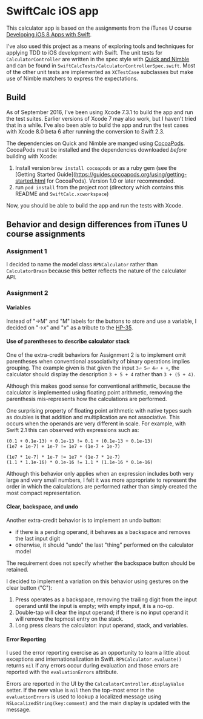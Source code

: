 # SwiftCalc iOS app

This calculator app is based on the assignments from the
iTunes U course
[Developing iOS 8 Apps with Swift](https://itunes.apple.com/us/course/developing-ios-8-apps-swift/id961180099).

I've also used this project as a means of exploring tools and techniques for applying TDD to iOS 
development with Swift. The unit tests for `CalculatorController` are written in the spec style with
[Quick and Nimble](https://github.com/Quick/Quick) and can be found in
`SwiftCalcTests/CalculatorControllerSpec.swift`. Most of the other unit tests are implemented
as `XCTestCase` subclasses but make use of Nimble matchers to express the expectations.

## Build

As of September 2016, I've been using Xcode 7.3.1 to build the app and run the test suites. Earlier versions
of Xcode 7 may also work, but I haven't tried that in a while. I've also been able to build the app
and run the test cases with Xcode 8.0 beta 6 after running the conversion to Swift 2.3.

The dependencies on Quick and Nimble are manged using [CocoaPods](https://cocoapods.org). CocoaPods must be
installed and the dependencies downloaded _before_ building with Xcode:

1. Install version `brew install cocoapods` or as a ruby gem (see the [Getting Started Guide](https://guides.cocoapods.org/using/getting-started.html for CocoaPods). Version 1.0 or later recommended.
2. run `pod install` from the project root (directory which contains this README and `SwiftCalc.xcworkspace`)

Now, you should be able to build the app and run the tests with Xcode.

## Behavior and design differences from iTunes U course assignments

### Assignment 1

I decided to name the model class `RPNCalculator` rather than `CalculatorBrain` because this better
reflects the nature of the calculator API.

### Assignment 2

#### Variables

Instead of "→M" and "M" labels for the buttons to store and use a variable, I decided on 
"→_x_" and "_x_" as a tribute to the [HP-35](http://www.hpmuseum.org/hp35.htm).

#### Use of parentheses to describe calculator stack

One of the extra-credit behaviors for Assignment 2 is to implement omit parentheses when conventional
associativity of binary operations implies grouping. The example given is that given the input
`3⏎ 5⏎ 4⏎ + +`, the calculator should display the description `3 + 5 + 4` rather than `3 + (5 + 4)`.

Although this makes good sense for conventional arithmetic, because the calculator is implemented using
floating point arithmetic, removing the parenthesis mis-represents how the calculations are performed.

One surprising property of floating point arithmetic with native types such as doubles is that
addition and multiplication are not associative. This occurs when the operands are very different in 
scale. For example, with Swift 2.1 this can observed with expressions such as:

    (0.1 + 0.1e-13) + 0.1e-13 != 0.1 + (0.1e-13 + 0.1e-13)
    (1e7 + 1e-7) + 1e-7 != 1e7 + (1e-7 + 1e-7)

    (1e7 * 1e-7) * 1e-7 != 1e7 * (1e-7 * 1e-7)
    (1.1 * 1.1e-16) * 0.1e-16 != 1.1 * (1.1e-16 * 0.1e-16)

Although this behavior only applies when an expression includes both very large and very small numbers,
I felt it was more appropriate to represent the order in which the calculations are performed rather
than simply created the most compact representation.

#### Clear, backspace, and undo

Another extra-credit behavior is to implement an undo button:

* if there is a pending operand, it behaves as a backspace and removes the last input digit
* otherwise, it should "undo" the last "thing" performed on the calculator model

The requirement does not specify whether the backspace button should be retained.

I decided to implement a variation on this behavior using gestures on the clear button ("C"):

1. Press operates as a backspace, removing the trailing digit from the input operand until the
input is empty; with empty input, it is a no-op.
2. Double-tap will clear the input operand; if there is no input operand it will remove the topmost
entry on the stack.
3. Long press clears the calculator: input operand, stack, and variables.

#### Error Reporting

I used the error reporting exercise as an opportunity to learn a little about exceptions and 
internationalization in Swift. `RPNCalculator.evaluate()` returns `nil` if any errors occur during
evaluation and those errors are reported with the `evaluationErrors` attribute.

Errors are reported in the UI by the `CalculatorController.displayValue` setter. If the new value
is `nil` then the top-most error in the `evaluationErrors` is used to lookup a localized message
using `NSLocalizedString(key:comment)` and the main display is updated with the message.